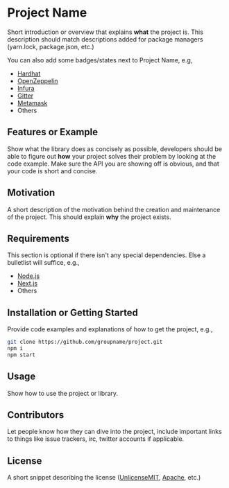 # Project Name

Short introduction or overview that explains **what** the project is. This description should match descriptions added for package managers (yarn.lock, package.json, etc.)

You can also add some badges/states next to Project Name, e.g,

- [Hardhat](https://hardhat.org/)
- [OpenZeppelin](http://www.openzeppelin.com)
- [Infura](https://www.infura.io/)
- [Gitter](https://gitter.im/)
- [Metamask](http://metamask.io/)
- Others

## Features or Example

Show what the library does as concisely as possible, developers should be able to figure out **how** your project solves their problem by looking at the code example. Make sure the API you are showing off is obvious, and that your code is short and concise.

## Motivation

A short description of the motivation behind the creation and maintenance of the project. This should explain **why** the project exists.

## Requirements

This section is optional if there isn't any special dependencies. Else a bulletlist will suffice, e.g.,

- [Node.js](https://nodejs.org/)
- [Next.js](https://nextjs.org/)
- Others

## Installation or Getting Started

Provide code examples and explanations of how to get the project, e.g.,

```sh
git clone https://github.com/groupname/project.git
npm i
npm start
```

## Usage

Show how to use the project or library.

## Contributors

Let people know how they can dive into the project, include important links to things like issue trackers, irc, twitter accounts if applicable.

## License

A short snippet describing the license ([Unlicense](https://unlicense.org)[MIT](http://opensource.org/licenses/mit-license.php), [Apache](http://opensource.org/licenses/Apache-2.0), etc.)
